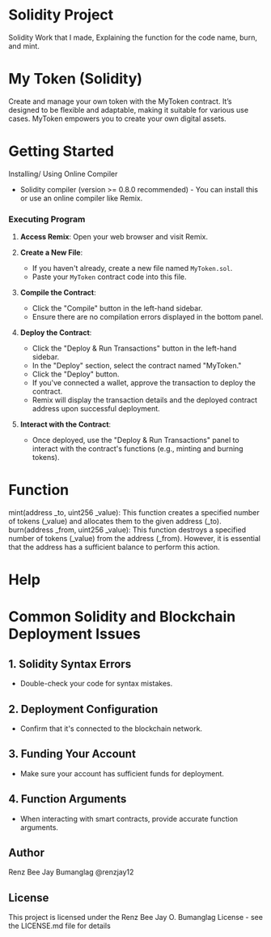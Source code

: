 # Solidity Project
Solidity Work that I made, Explaining the function for the code name, burn, and mint.

# My Token (Solidity)

Create and manage your own token with the MyToken contract. It’s designed to be flexible and adaptable, making it suitable for various use cases. MyToken empowers you to create your own digital assets.

# Getting Started

Installing/ Using Online Compiler

* Solidity compiler (version >= 0.8.0 recommended) - You can install this or use an online compiler like Remix.

### Executing Program

1. **Access Remix**: Open your web browser and visit Remix.

2. **Create a New File**:
   - If you haven't already, create a new file named `MyToken.sol`.
   - Paste your `MyToken` contract code into this file.

3. **Compile the Contract**:
   - Click the "Compile" button in the left-hand sidebar.
   - Ensure there are no compilation errors displayed in the bottom panel.

4. **Deploy the Contract**:
   - Click the "Deploy & Run Transactions" button in the left-hand sidebar.
   - In the "Deploy" section, select the contract named "MyToken."
   - Click the "Deploy" button.
   - If you've connected a wallet, approve the transaction to deploy the contract.
   - Remix will display the transaction details and the deployed contract address upon successful deployment.

5. **Interact with the Contract**:
   - Once deployed, use the "Deploy & Run Transactions" panel to interact with the contract's functions (e.g., minting and burning tokens).
  
# Function

mint(address _to, uint256 _value): This function creates a specified number of tokens (_value) and allocates them to the given address (_to).
burn(address _from, uint256 _value): This function destroys a specified number of tokens (_value) from the address (_from). However, it is essential that the address has a sufficient balance to perform this action.

# Help

# Common Solidity and Blockchain Deployment Issues

## 1. Solidity Syntax Errors
- Double-check your code for syntax mistakes.

## 2. Deployment Configuration
- Confirm that it's connected to the blockchain network.

## 3. Funding Your Account
- Make sure your account has sufficient funds for deployment.

## 4. Function Arguments
- When interacting with smart contracts, provide accurate function arguments.

## Author

Renz Bee Jay Bumanglag
@renzjay12

## License

This project is licensed under the Renz Bee Jay O. Bumanglag License - see the LICENSE.md file for details

